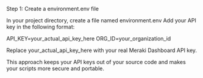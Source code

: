 



Step 1: Create a environment.env file

In your project directory, create a file named environment.env
Add your API key in the following format:

API_KEY=your_actual_api_key_here
ORG_ID=your_organization_id

Replace your_actual_api_key_here with your real Meraki Dashboard API key.


This approach keeps your API keys out of your source code and makes your scripts more secure and portable.
